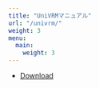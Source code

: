 ```yaml
---
title: "UniVRMマニュアル"
url: "/univrm/"
weight: 3
menu:
  main:
    weight: 3
---
```


- [Download](https://github.com/vrm-c/UniVRM/releases)
